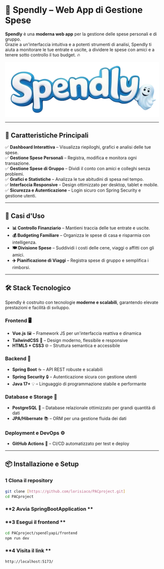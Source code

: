# 💸 Spendly – Web App di Gestione Spese

**Spendly** è una **moderna web app** per la gestione delle spese personali e di gruppo.  
Grazie a un'interfaccia intuitiva e a potenti strumenti di analisi, Spendly ti aiuta a monitorare le tue entrate e uscite, a dividere le spese con amici e a tenere sotto controllo il tuo budget. 🔥  

<p align="center">
  <img src="spendlyapi\frontend\public\images\logo.png" alt="Spendly Logo" />
</p>

---

## 🚀 **Caratteristiche Principali**
✅ **Dashboard Interattiva** – Visualizza riepiloghi, grafici e analisi delle tue spese.  
✅ **Gestione Spese Personali** – Registra, modifica e monitora ogni transazione.  
✅ **Gestione Spese di Gruppo** – Dividi il conto con amici e colleghi senza problemi.  
✅ **Grafici e Statistiche** – Analizza le tue abitudini di spesa nel tempo.  
✅ **Interfaccia Responsive** – Design ottimizzato per desktop, tablet e mobile.  
✅ **Sicurezza e Autenticazione** – Login sicuro con Spring Security e gestione utenti.  

---

## 🎯 **Casi d'Uso**
- **📊 Controllo Finanziario** – Mantieni traccia delle tue entrate e uscite.  
- **💰 Budgeting Familiare** – Organizza le spese di casa e risparmia con intelligenza.  
- **🍽️ Divisione Spese** – Suddividi i costi delle cene, viaggi o affitti con gli amici.  
- **✈️ Pianificazione di Viaggi** – Registra spese di gruppo e semplifica i rimborsi.  

---

## 🛠️ **Stack Tecnologico**
Spendly è costruito con tecnologie **moderne e scalabili**, garantendo elevate prestazioni e facilità di sviluppo.  

### **Frontend** 🖥️  
- **Vue.js** 🖼️ – Framework JS per un'interfaccia reattiva e dinamica  
- **TailwindCSS** 🎨 – Design moderno, flessibile e responsive  
- **HTML5 + CSS3** 🌐 – Struttura semantica e accessibile  

### **Backend** 🚀  
- **Spring Boot** ☕ – API REST robuste e scalabili  
- **Spring Security** 🔒 – Autenticazione sicura con gestione utenti  
- **Java 17+** 💡 – Linguaggio di programmazione stabile e performante  

### **Database e Storage** 💾  
- **PostgreSQL** 🐘 – Database relazionale ottimizzato per grandi quantità di dati  
- **JPA/Hibernate** 📚 – ORM per una gestione fluida dei dati  

### **Deployment e DevOps** ⚙️  
- **GitHub Actions** 🤖 – CI/CD automatizzato per test e deploy  
  

---

## 📦 **Installazione e Setup**
### **1 Clona il repository**
```bash
git clone [https://github.com/lorisiaco/PACproject.git]
cd PACproject
```
### **2 Avvia SpringBootApplication **
### **3 Esegui il frontend **
```bash
cd PACproject/spendlyapi/frontend
npm run dev
```
### **4 Visita il link **
```bash
http://localhost:5173/
```
